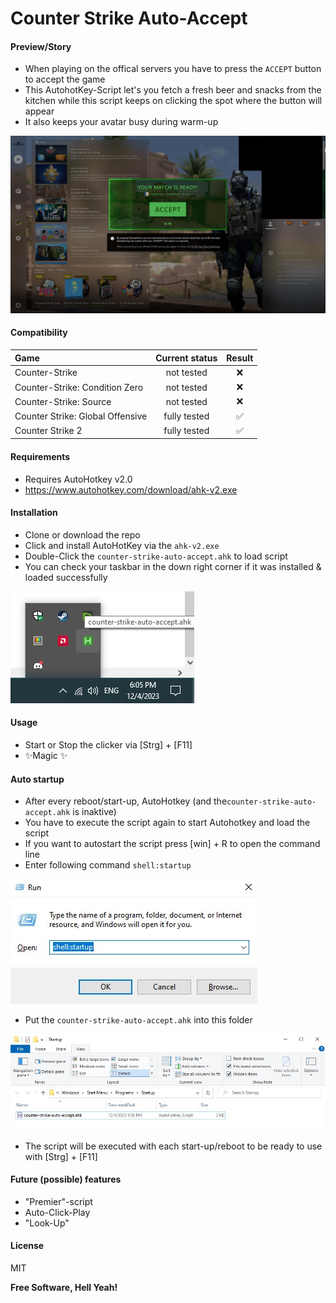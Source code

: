 # Counter Strike Auto-Accept

#### Preview/Story

- When playing on the offical servers you have to press the `ACCEPT` button to accept the game
- This AutohotKey-Script let's you fetch a fresh beer and snacks from the kitchen while this script keeps on clicking the spot where the button will appear
- It also keeps your avatar busy during warm-up

![alt text](https://github.com/klaus-moser/counter-strike-auto-accept/blob/master/images/readme/test-image-orig.png?raw=true)

#### Compatibility

| Game | Current status    | Result    |
| :---   | :---: | :---: |
| Counter-Strike | not tested   | ❌   |
| Counter-Strike: Condition Zero | not tested   | ❌   |
| Counter-Strike: Source | not tested   | ❌   |
| Counter Strike: Global Offensive | fully tested   | ✅   |
| Counter Strike 2   | fully tested   | ✅   |

#### Requirements
- Requires AutoHotkey v2.0
- https://www.autohotkey.com/download/ahk-v2.exe

#### Installation
- Clone or download the repo
- Click and install AutoHotKey via the `ahk-v2.exe`
- Double-Click the `counter-strike-auto-accept.ahk` to load script
- You can check your taskbar in the down right corner if it was installed & loaded successfully

![alt text](https://github.com/klaus-moser/counter-strike-auto-accept/blob/master/images/readme/check-taskbar.jpg?raw=true)

#### Usage
- Start or Stop the clicker via [Strg] + [F11]
- ✨Magic ✨

#### Auto startup
- After every reboot/start-up, AutoHotkey (and the`counter-strike-auto-accept.ahk` is inaktive)
- You have to execute the script again to start Autohotkey and load the script
- If you want to autostart the script press [win] + R to open the command line
- Enter following command `shell:startup`

![alt text](https://github.com/klaus-moser/counter-strike-auto-accept/blob/master/images/readme/open-auto-start-with-command.jpg?raw=true)

- Put the `counter-strike-auto-accept.ahk` into this folder
  
![alt text](https://github.com/klaus-moser/counter-strike-auto-accept/blob/master/images/readme/auto-startup-folder.jpg?raw=true)

- The script will be executed with each start-up/reboot to be ready to use with [Strg] + [F11]

#### Future (possible) features
- "Premier"-script
- Auto-Click-Play
- "Look-Up"

#### License

MIT

**Free Software, Hell Yeah!**
